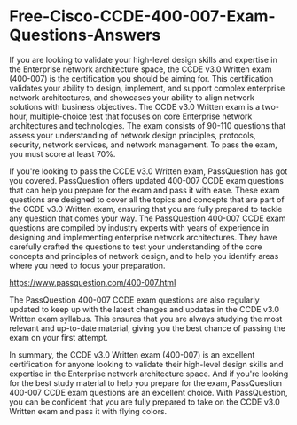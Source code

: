 # Free-Cisco-CCDE-400-007-Exam-Questions-Answers
If you are looking to validate your high-level design skills and expertise in the Enterprise network architecture space, the CCDE v3.0 Written exam (400-007) is the certification you should be aiming for. This certification validates your ability to design, implement, and support complex enterprise network architectures, and showcases your ability to align network solutions with business objectives. The CCDE v3.0 Written exam is a two-hour, multiple-choice test that focuses on core Enterprise network architectures and technologies. The exam consists of 90-110 questions that assess your understanding of network design principles, protocols, security, network services, and network management. To pass the exam, you must score at least 70%.

If you're looking to pass the CCDE v3.0 Written exam, PassQuestion has got you covered. PassQuestion offers updated 400-007 CCDE exam questions that can help you prepare for the exam and pass it with ease. These exam questions are designed to cover all the topics and concepts that are part of the CCDE v3.0 Written exam, ensuring that you are fully prepared to tackle any question that comes your way. The PassQuestion 400-007 CCDE exam questions are compiled by industry experts with years of experience in designing and implementing enterprise network architectures. They have carefully crafted the questions to test your understanding of the core concepts and principles of network design, and to help you identify areas where you need to focus your preparation.

https://www.passquestion.com/400-007.html

The PassQuestion 400-007 CCDE exam questions are also regularly updated to keep up with the latest changes and updates in the CCDE v3.0 Written exam syllabus. This ensures that you are always studying the most relevant and up-to-date material, giving you the best chance of passing the exam on your first attempt.

In summary, the CCDE v3.0 Written exam (400-007) is an excellent certification for anyone looking to validate their high-level design skills and expertise in the Enterprise network architecture space. And if you're looking for the best study material to help you prepare for the exam, PassQuestion 400-007 CCDE exam questions are an excellent choice. With PassQuestion, you can be confident that you are fully prepared to take on the CCDE v3.0 Written exam and pass it with flying colors.
